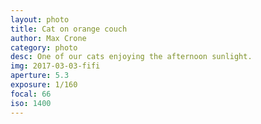 ```yaml
---
layout: photo
title: Cat on orange couch
author: Max Crone
category: photo
desc: One of our cats enjoying the afternoon sunlight.
img: 2017-03-03-fifi
aperture: 5.3
exposure: 1/160
focal: 66
iso: 1400
---
```

